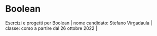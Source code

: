 # Boolean
Esercizi e progetti per Boolean |
nome candidato: Stefano Virgadaula |
classe: corso a partire dal 26 ottobre 2022 |
